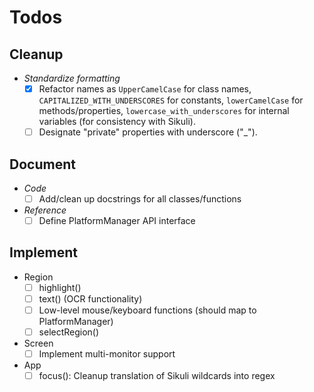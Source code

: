 # Todos #

## Cleanup ##

* *Standardize formatting*
	* [X] Refactor names as `UpperCamelCase` for class names, `CAPITALIZED_WITH_UNDERSCORES` for constants, `lowerCamelCase` for methods/properties, `lowercase_with_underscores` for internal variables (for consistency with Sikuli). 
	* [ ] Designate "private" properties with underscore ("_").

## Document ##

* *Code*
	* [ ] Add/clean up docstrings for all classes/functions

* *Reference*
	* [ ] Define PlatformManager API interface

## Implement ##

* Region
	* [ ] highlight()
	* [ ] text() (OCR functionality)
	* [ ] Low-level mouse/keyboard functions (should map to PlatformManager)
	* [ ] selectRegion()
* Screen
	* [ ] Implement multi-monitor support
* App
	* [ ] focus(): Cleanup translation of Sikuli wildcards into regex